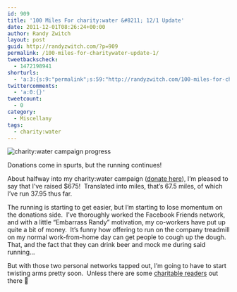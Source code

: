 ```yaml
---
id: 909
title: '100 Miles For charity:water &#8211; 12/1 Update'
date: 2011-12-01T08:26:24+00:00
author: Randy Zwitch
layout: post
guid: http://randyzwitch.com/?p=909
permalink: /100-miles-for-charitywater-update-1/
tweetbackscheck:
  - 1472198941
shorturls:
  - 'a:3:{s:9:"permalink";s:59:"http://randyzwitch.com/100-miles-for-charitywater-update-1/";s:7:"tinyurl";s:26:"http://tinyurl.com/6pxhd23";s:4:"isgd";s:19:"http://is.gd/QihQD6";}'
twittercomments:
  - 'a:0:{}'
tweetcount:
  - 0
category:
  - Miscellany
tags:
  - charity:water
---
```

<div id="attachment_910" style="width: 551px" class="wp-caption aligncenter">
  <img class="size-full wp-image-910" title="100milesfor-charitywater" src="http://i2.wp.com/randyzwitch.com/wp-content/uploads/2011/12/100milesfor-charitywater.png?fit=541%2C365" alt="charity:water campaign progress" srcset="http://i2.wp.com/randyzwitch.com/wp-content/uploads/2011/12/100milesfor-charitywater.png?w=541 541w, http://i2.wp.com/randyzwitch.com/wp-content/uploads/2011/12/100milesfor-charitywater.png?resize=150%2C101 150w, http://i2.wp.com/randyzwitch.com/wp-content/uploads/2011/12/100milesfor-charitywater.png?resize=300%2C202 300w, http://i2.wp.com/randyzwitch.com/wp-content/uploads/2011/12/100milesfor-charitywater.png?resize=444%2C300 444w" sizes="(max-width: 541px) 100vw, 541px" data-recalc-dims="1" />

  <p class="wp-caption-text">
    Donations come in spurts, but the running continues!
  </p>
</div>

About halfway into my charity:water campaign (<a title="100 miles for charity:water" href="http://mycharitywater.org/100milesforcharitywater" target="_blank">donate here</a>), I&#8217;m pleased to say that I&#8217;ve raised $675!  Translated into miles, that&#8217;s 67.5 miles, of which I&#8217;ve run 37.95 thus far.





The running is starting to get easier, but I&#8217;m starting to lose momentum on the donations side.  I&#8217;ve thoroughly worked the Facebook Friends network, and with a little &#8220;Embarrass Randy&#8221; motivation, my co-workers have put up quite a bit of money.  It&#8217;s funny how offering to run on the company treadmill on my normal work-from-home day can get people to cough up the dough.  That, and the fact that they can drink beer and mock me during said running&#8230;

But with those two personal networks tapped out, I&#8217;m going to have to start twisting arms pretty soon.  Unless there are some [charitable readers](http://mycharitywater.org/100milesforcharitywater "100 miles for charity:water") out there 🙂
